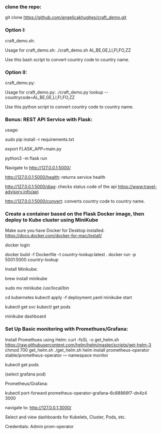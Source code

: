 ### clone the repo:

git clone https://github.com/angelicakhughes/craft_demo.git

### Option I:

craft_demo.sh:

Usage for craft_demo.sh: 
./craft_demo.sh AL,BE,GE,LI,FI,FO,ZZ

Use this bash script to convert country code to country name.


### Option II:

craft_demo.py:

Usage for craft_demo.py: 
./craft_demo.py lookup --countrycode=AL,BE,GE,LI,FI,FO,ZZ

Use this python script to convert country code to country name.

### Bonus: REST API Service with Flask:

usage:

sudo pip install -r requirements.txt

export FLASK_APP=main.py

python3 -m flask run


Navigate to http://127.0.0.1:5000/

http://127.0.0.1:5000/health: returns service health

http://127.0.0.1:5000/diag: checks status code of the api https://www.travel-advisory.info/api

http://127.0.0.1:5000/convert: converts country code to country name.


### Create a container based on the Flask Docker image, then deploy to Kube cluster using MiniKube

Make sure you have Docker for Desktop installed.
https://docs.docker.com/docker-for-mac/install/

docker login

docker build -f Dockerfile -t country-lookup:latest .
docker run -p 5001:5000 country-lookup 

Install Minikube:

brew install minikube

sudo mv minikube /usr/local/bin

cd kubernetes
kubectl apply -f deployment.yaml 
minikube start

kubectl get svc
kubectl get pods

minikube dashboard

### Set Up Basic monitoring with Promethues/Grafana:

Install Promethues using Helm:
curl -fsSL -o get_helm.sh https://raw.githubusercontent.com/helm/helm/master/scripts/get-helm-3 chmod 700 get_helm.sh ./get_helm.sh
helm install prometheus-operator stable/prometheus-operator — namespace monitor

kubectl get pods

(select grafana pod)

Prometheus/Grafana:

kubectl port-forward prometheus-operator-grafana-6c88866f7-dn4z4 3000

navigate to: http://127.0.0.1:3000/

Select and view dashboards for Kubelets, Cluster, Pods, etc.

Credentials:
Admin
prom-operator
